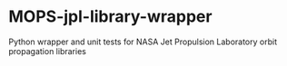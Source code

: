 # MOPS-jpl-library-wrapper
Python wrapper and unit tests for NASA Jet Propulsion Laboratory orbit propagation libraries
